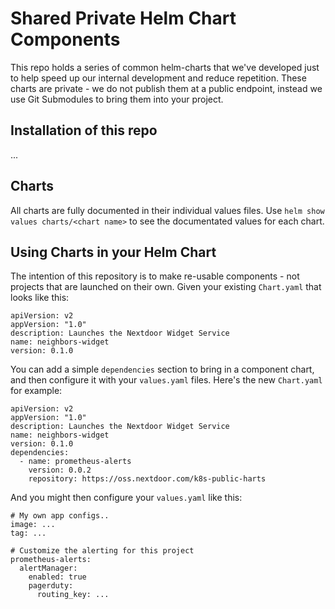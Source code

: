 # Shared Private Helm Chart Components

This repo holds a series of common helm-charts that we've developed just to
help speed up our internal development and reduce repetition. These charts are
private - we do not publish them at a public endpoint, instead we use Git
Submodules to bring them into your project.

## Installation of this repo

...

## Charts

All charts are fully documented in their individual values files. Use `helm
show values charts/<chart name>` to see the documentated values for each chart.

## Using Charts in your Helm Chart

The intention of this repository is to make re-usable components - not projects
that are launched on their own. Given your existing `Chart.yaml` that looks like this:


    apiVersion: v2
    appVersion: "1.0"
    description: Launches the Nextdoor Widget Service
    name: neighbors-widget
    version: 0.1.0

You can add a simple `dependencies` section to bring in a component chart, and
then configure it with your `values.yaml` files. Here's the new `Chart.yaml` for example:

    apiVersion: v2
    appVersion: "1.0"
    description: Launches the Nextdoor Widget Service
    name: neighbors-widget
    version: 0.1.0
    dependencies:
      - name: prometheus-alerts
        version: 0.0.2
        repository: https://oss.nextdoor.com/k8s-public-harts

And you might then configure your `values.yaml` like this:

    # My own app configs..
    image: ...
    tag: ...

    # Customize the alerting for this project
    prometheus-alerts:
      alertManager:
        enabled: true
        pagerduty:
          routing_key: ...
